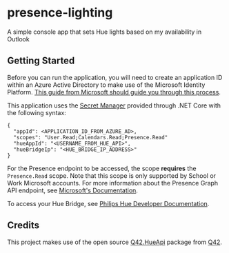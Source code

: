 # presence-lighting

A simple console app that sets Hue lights based on my availability in Outlook

## Getting Started

Before you can run the application, you will need to create an application ID within an Azure Active Directory to make use of the Microsoft Identity Platform. [This guide from Microsoft should guide you through this process](https://docs.microsoft.com/en-us/azure/active-directory/develop/quickstart-register-app).

This application uses the [Secret Manager](https://docs.microsoft.com/en-us/aspnet/core/security/app-secrets?view=aspnetcore-3.1&tabs=windows#secret-manager) provided through .NET Core with the following syntax:

    {
      "appId": <APPLICATION_ID_FROM_AZURE_AD>,
      "scopes": "User.Read;Calendars.Read;Presence.Read"
      "hueAppId": "<USERNAME_FROM_HUE_API>",
      "hueBridgeIp": "<HUE_BRIDGE_IP_ADDRESS>"
    }

For the Presence endpoint to be accessed, the scope **requires** the `Presence.Read` scope. Note that this scope is only supported by School or Work Microsoft accounts. For more information about the Presence Graph API endpoint, see [Microsoft's Documentation](https://docs.microsoft.com/en-us/graph/api/presence-get?view=graph-rest-beta&tabs=http).

To access your Hue Bridge, see [Philips Hue Developer Documentation](https://developers.meethue.com/develop/get-started-2/).

## Credits

This project makes use of the open source [Q42.HueApi](https://github.com/Q42/Q42.HueApi) package from [Q42](https://www.q42.nl/).
